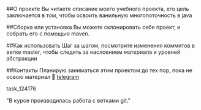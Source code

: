##О проекте
Вы читаете описание моего учебного проекта, его цель заключается в том, чтобы освоить ванильную многопоточность в java

##Сборка или установка
Вы можете склонировать себе проект, и собрать его с помощью maven.

##Как использовать
Шаг за шагом, посмотрите изменения коммитов в ветке master, чтобы следить за наслоением материала и уровней абстракции


##Контакты
Планирую заниматься этим проектом до тех пор, пока не освою материал 🙂
[telegram](https://t.me/shakasu)

task_124176

"В курсе производилась работа с ветками git."